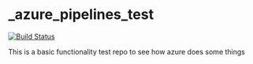 # _azure_pipelines_test

[![Build Status](https://dev.azure.com/conda-forge/feedstock-builds/_apis/build/status/conda-forge._azure_pipelines_test?branchName=master)](https://dev.azure.com/conda-forge/feedstock-builds/_build/latest?definitionId=6129&branchName=master)

This is a basic functionality test repo to see how azure does some things
